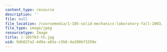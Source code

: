 ```yaml
---
content_type: resource
description: ''
file: null
file_location: /coursemedia/1-105-solid-mechanics-laboratory-fall-2003/9db82fa24d9aa03ac5b64a200bf3350e_1-105f03-th.jpg
file_type: image/jpeg
resourcetype: Image
title: 1-105f03-th.jpg
uid: 9db82fa2-4d9a-a03a-c5b6-4a200bf3350e
---
```

